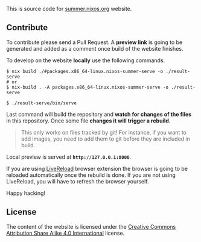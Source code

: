 This is source code for [summer.nixos.org](https://summer.nixos.org) website.


## Contribute

To contribute please send a Pull Request. A **preview link** is going to be
generated and added as a comment once build of the website finishes.

To develop on the website **locally** use the following commands.

```console
$ nix build ./#packages.x86_64-linux.nixos-summer-serve -o ./result-serve
# or
$ nix-build . -A packages.x86_64-linux.nixos-summer-serve -o ./result-serve

$ ./result-serve/bin/serve
```

Last command will build the repository and **watch for changes of the files**
in this repository. Once some file **changes it will trigger a rebuild**.

> This only works on files tracked by git! For instance, if you want to add
> images, you need to add them to git before they are included in build.

Local preview is served at **`http://127.0.0.1:8000`**.

If you are using [LiveReload](http://livereload.com/extensions/) browser
extension the browser is going to be reloaded automatically once the rebuild is
done. If you are not using LiveReload, you will have to refresh the browser
yourself.

Happy hacking!


## License

The content of the website is licensed under the [Creative Commons Attribution
Share Alike 4.0 International](LICENSE.txt) license.


